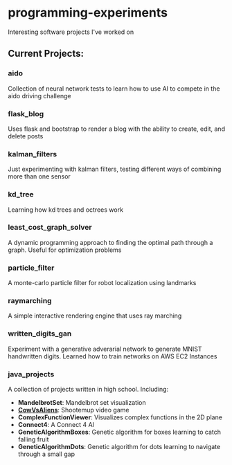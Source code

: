 # programming-experiments
Interesting software projects I've worked on

## Current Projects:

### aido
Collection of neural network tests to learn how to use AI to compete in the aido driving challenge

### flask_blog
Uses flask and bootstrap to render a blog with the ability to create, edit, and delete posts

### kalman_filters
Just experimenting with kalman filters, testing different ways of combining more than one sensor

### kd_tree
Learning how kd trees and octrees work

### least_cost_graph_solver
A dynamic programming approach to finding the optimal path through a graph. Useful for optimization problems

### particle_filter
A monte-carlo particle filter for robot localization using landmarks

### raymarching
A simple interactive rendering engine that uses ray marching

### written_digits_gan
Experiment with a generative adverarial network to generate MNIST handwritten digits. Learned how to train networks on AWS EC2 Instances

### java_projects
A collection of projects written in high school. Including:
* **MandelbrotSet**: Mandelbrot set visualization
* [**CowVsAliens**](java_projects/CowVsAliens): Shootemup video game
* **ComplexFunctionViewer**: Visualizes complex functions in the 2D plane
* **Connect4**: A Connect 4 AI
* **GeneticAlgorithmBoxes**: Genetic algorithm for boxes learning to catch falling fruit
* **GeneticAlgorithmDots**: Genetic algorithm for dots learning to navigate through a small gap
